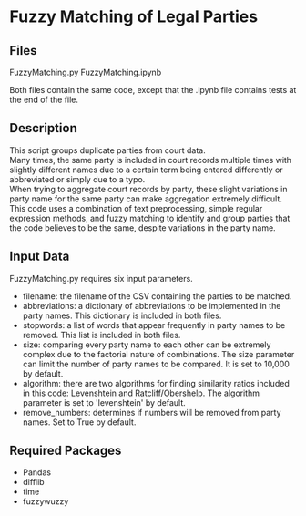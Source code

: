 # Fuzzy Matching of Legal Parties
## Files
FuzzyMatching.py
FuzzyMatching.ipynb

Both files contain the same code, except that the .ipynb file contains tests at the end of the file.

## Description
This script groups duplicate parties from court data.  
Many times, the same party is included in court records multiple times with slightly different names due to a certain term being entered differently or abbreviated or simply due to a typo.  
When trying to aggregate court records by party, these slight variations in party name for the same party can make aggregation extremely difficult.  
This code uses a combination of text preprocessing, simple regular expression methods, and fuzzy matching to identify and group parties that the code believes to be the same, despite variations in the party name.

## Input Data
FuzzyMatching.py requires six input parameters.
  - filename: the filename of the CSV containing the parties to be matched.
  - abbreviations: a dictionary of abbreviations to be implemented in the party names. This dictionary is included in both files.
  - stopwords: a list of words that appear frequently in party names to be removed. This list is included in both files.
  - size: comparing every party name to each other can be extremely complex due to the factorial nature of combinations. The size parameter can limit the number of party names to be compared. It is set to 10,000 by default.
  - algorithm: there are two algorithms for finding similarity ratios included in this code: Levenshtein and Ratcliff/Obershelp. The algorithm parameter is set to 'levenshtein' by default.
  - remove_numbers: determines if numbers will be removed from party names. Set to True by default.

## Required Packages
  - Pandas
  - difflib
  - time
  - fuzzywuzzy
